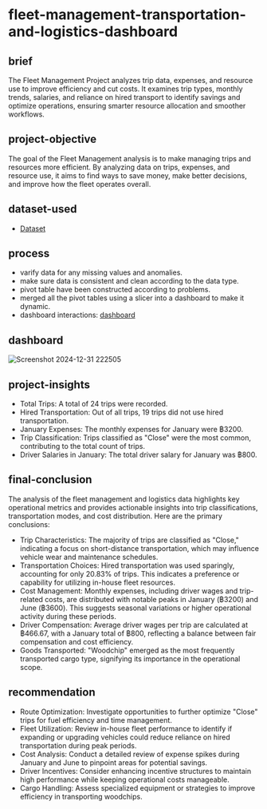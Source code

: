 # fleet-management-transportation-and-logistics-dashboard
## brief
The Fleet Management Project analyzes trip data, expenses, and resource use to improve efficiency and cut costs. It examines trip types, monthly trends, salaries, and reliance on hired transport to identify savings and optimize operations, ensuring smarter resource allocation and smoother workflows.
## project-objective
The goal of the Fleet Management analysis is to make managing trips and resources more efficient. By analyzing data on trips, expenses, and resource use, it aims to find ways to save money, make better decisions, and improve how the fleet operates overall.
## dataset-used
- <a href ="https://github.com/Akanksha311/fleet-management-transportation-and-logistics-dashboard/blob/main/fleet_managemnet_transportation_and_logistics_dashboard_and_analysis.xlsx" a>Dataset</a>
## process
- varify data for any missing values and anomalies.
- make sure data is consistent and clean according to the data type.
- pivot table have been constructed according to problems.
- merged all the pivot tables using a slicer into a dashboard to make it dynamic.
- dashboard interactions: <a href="https://github.com/Akanksha311/fleet-management-transportation-and-logistics-dashboard/blob/main/Screenshot%202024-12-31%20222505.png">dashboard</a>
## dashboard
![Screenshot 2024-12-31 222505](https://github.com/user-attachments/assets/3bb59e9d-22cc-4eda-a946-fd2cc5fb55fe)
## project-insights
- Total Trips: A total of 24 trips were recorded.
- Hired Transportation: Out of all trips, 19 trips did not use hired transportation.
- January Expenses: The monthly expenses for January were ฿3200.
- Trip Classification: Trips classified as "Close" were the most common, contributing to the total count of trips.
- Driver Salaries in January: The total driver salary for January was ฿800.
## final-conclusion
The analysis of the fleet management and logistics data highlights key operational metrics and provides actionable insights into trip classifications, transportation modes, and cost distribution. Here are the primary conclusions:
- Trip Characteristics: The majority of trips are classified as "Close," indicating a focus on short-distance transportation, which may influence vehicle wear and maintenance schedules.
- Transportation Choices: Hired transportation was used sparingly, accounting for only 20.83% of trips. This indicates a preference or capability for utilizing in-house fleet resources.
- Cost Management: Monthly expenses, including driver wages and trip-related costs, are distributed with notable peaks in January (฿3200) and June (฿3600). This suggests seasonal variations or higher operational activity during these periods.
- Driver Compensation: Average driver wages per trip are calculated at ฿466.67, with a January total of ฿800, reflecting a balance between fair compensation and cost efficiency.
- Goods Transported: "Woodchip" emerged as the most frequently transported cargo type, signifying its importance in the operational scope.
## recommendation
- Route Optimization: Investigate opportunities to further optimize "Close" trips for fuel efficiency and time management.
- Fleet Utilization: Review in-house fleet performance to identify if expanding or upgrading vehicles could reduce reliance on hired transportation during peak periods.
- Cost Analysis: Conduct a detailed review of expense spikes during January and June to pinpoint areas for potential savings.
- Driver Incentives: Consider enhancing incentive structures to maintain high performance while keeping operational costs manageable.
- Cargo Handling: Assess specialized equipment or strategies to improve efficiency in transporting woodchips.
